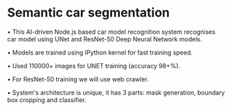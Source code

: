 # Semantic car segmentation
• This AI-driven Node.js based car model recognition system recognises car model using UNet and ResNet-50 Deep Neural Network models.

• Models are trained using IPython kernel for fast training speed.

• Used 110000+ images for UNET training (accuracy 98+%).

• For ResNet-50 training we will use web crawler. 

• System's architecture is unique, it has 3 parts: mask generation, boundary box cropping and classifier.
